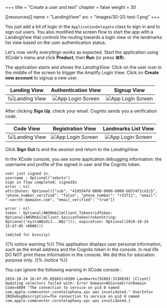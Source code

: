 +++
title = "Create a user and test"
chapter = false
weight = 30

[[resources]]
  name = "LandingView"
  src = "images/30-20-test-1.png"
+++

You just add a bit of logic in the `ApplicationDelegate` class to sign in and to sign out users.  You also modified the screen flow to start the app with a LandingView that controls the routing towards a login view or the landmarks list view based on the user authentication status.

Let's now verify everythign works as expected.  Start the application using XCode's menu and click **Product**, then **Run** (or press **&#8984;R**).

The application starts and shows the *LandingView*.  Click on the user icon in the middle of the screen to trigger the Amplify Login View. Click on **Create new account** to signup a new user.

Landing View | Authentication View | Signup View
:---: | :---: | :---: |
!![Landing View](/images/30-20-test-1.png) | ![App Login Screen](/images/30-20-test-2.png) | ![App Login Screen](/images/30-20-test-3.png) |


After clicking **Sign Up**, check your email.  Cognito sends you a verification code.

Code View | Registration View | Landmarks List View
:---: | :---: | :---: |
!![Landing View](/images/30-20-test-4.png) | ![App Login Screen](/images/30-20-test-5.png) | ![App Login Screen](/images/30-20-test-6.png) |

Click **Sign Out** to end the session and return to the *LandingView*.

In the XCode console, you see some application debugging information: the username and profile of the signed in user and the Cognito token.  

```text 
user just signed in.
username : Optional("sebsto")
Sign in flow completed: signedIn
error : nil
attributes: Optional(["sub": "4105547d-0000-0000-0000-b057472cd2c5", "phone_number_verified": "false", "phone_number": "+33711", "email": "-secret-@amazon.com", "email_verified": "true"])

error : nil
token : Optional(AWSMobileClient.Tokens(idToken: Optional(AWSMobileClient.SessionToken(tokenString: Optional("eyJraWQiOiJ...WQi"))), expiration: Optional(2019-10-24 15:47:05 +0000)))

(edited for brevity)
```

{{% notice warning %}}
This applisation displays user personal information, such as the email address and the Cognito token in the console.  In real life DO NOT print these information in the console.  We did this for education purpose only.
{{% /notice %}}

You can ignore the following warning in XCode console :

```text 
2019-10-24 16:47:05.056651+0200 Landmarks[92803:3338639] [Client] Updating selectors failed with: Error Domain=NSCocoaErrorDomain Code=4099 "The connection to service on pid 0 named com.apple.commcenter.coretelephony.xpc was invalidated." UserInfo={NSDebugDescription=The connection to service on pid 0 named com.apple.commcenter.coretelephony.xpc was invalidated.}
```
